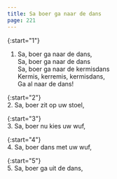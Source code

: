 ```yaml
---
title: Sa boer ga naar de dans
page: 221
---  
```



{:start="1"}  
1. Sa, boer ga naar de dans,  
Sa, boer ga naar de dans  
Sa, boer ga naar de kermisdans  
Kermis, kerremis, kermisdans,  
Ga al naar de dans!  


{:start="2"}  
2. Sa, boer zit op uw stoel,  


{:start="3"}  
3. Sa, boer nu kies uw wuf,  


{:start="4"}  
4. Sa, boer dans met uw wuf,  


{:start="5"}  
5. Sa, boer ga uit de dans,  